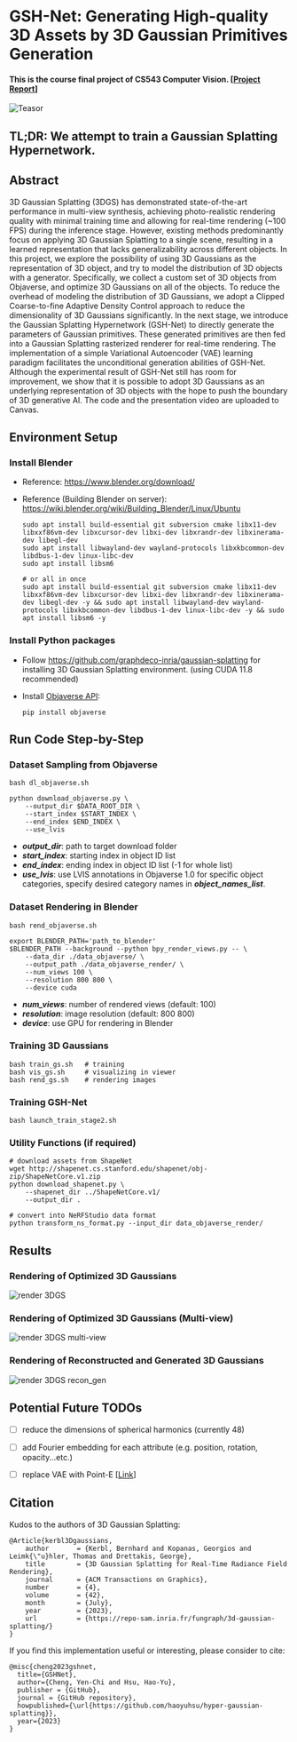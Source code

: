 # GSH-Net: Generating High-quality 3D Assets by 3D Gaussian Primitives Generation

#### This is the course final project of CS543 Computer Vision. [[Project Report](assets/CS543_Final_Report.pdf)]

![Teasor](assets/teasor.png)

## TL;DR: We attempt to train a Gaussian Splatting Hypernetwork.

## Abstract
3D Gaussian Splatting (3DGS) has demonstrated state-of-the-art performance in multi-view synthesis, achieving photo-realistic rendering quality with minimal training time and allowing for real-time rendering (~100 FPS) during the inference stage. However, existing methods predominantly focus on applying 3D Gaussian Splatting to a single scene, resulting in a learned representation that lacks generalizability across different objects. In this project, we explore the possibility of using 3D Gaussians as the representation of 3D object, and try to model the distribution of 3D objects with a generator. Specifically, we collect a custom set of 3D objects from Objaverse, and optimize 3D Gaussians on all of the objects. To reduce the overhead of modeling the distribution of 3D Gaussians, we adopt a Clipped Coarse-to-fine Adaptive Density Control approach to reduce the dimensionality of 3D Gaussians significantly. In the next stage, we introduce the Gaussian Splatting Hypernetwork (GSH-Net) to directly generate the parameters of Gaussian primitives. These generated primitives are then fed into a Gaussian Splatting rasterized renderer for real-time rendering. The implementation of a simple Variational Autoencoder (VAE) learning paradigm facilitates the unconditional generation abilities of GSH-Net. Although the experimental result of GSH-Net still has room for improvement, we show that it is possible to adopt 3D Gaussians as an underlying representation of 3D objects with the hope to push the boundary of 3D generative AI. The code and the presentation video are uploaded to Canvas.


## Environment Setup

### Install Blender

- Reference: https://www.blender.org/download/

- Reference (Building Blender on server): https://wiki.blender.org/wiki/Building_Blender/Linux/Ubuntu
    ```
    sudo apt install build-essential git subversion cmake libx11-dev libxxf86vm-dev libxcursor-dev libxi-dev libxrandr-dev libxinerama-dev libegl-dev
    sudo apt install libwayland-dev wayland-protocols libxkbcommon-dev libdbus-1-dev linux-libc-dev
    sudo apt install libsm6

    # or all in once
    sudo apt install build-essential git subversion cmake libx11-dev libxxf86vm-dev libxcursor-dev libxi-dev libxrandr-dev libxinerama-dev libegl-dev -y && sudo apt install libwayland-dev wayland-protocols libxkbcommon-dev libdbus-1-dev linux-libc-dev -y && sudo apt install libsm6 -y
    ```

### Install Python packages

- Follow https://github.com/graphdeco-inria/gaussian-splatting for installing 3D Gaussian Splatting environment. (using CUDA 11.8 recommended)

- Install [Objaverse API](https://objaverse.allenai.org):
    ```
    pip install objaverse
    ```


## Run Code Step-by-Step

### Dataset Sampling from Objaverse
```
bash dl_objaverse.sh

python download_objaverse.py \
    --output_dir $DATA_ROOT_DIR \
    --start_index $START_INDEX \
    --end_index $END_INDEX \
    --use_lvis
```
- ***output_dir***: path to target download folder
- ***start_index***: starting index in object ID list
- ***end_index***: ending index in object ID list (-1 for whole list)
- ***use_lvis***: use LVIS annotations in Objaverse 1.0 for specific object categories, specify desired category names in ***object_names_list***.

### Dataset Rendering in Blender
```
bash rend_objaverse.sh

export BLENDER_PATH='path_to_blender'
$BLENDER_PATH --background --python bpy_render_views.py -- \
    --data_dir ./data_objaverse/ \
    --output_path ./data_objaverse_render/ \
    --num_views 100 \
    --resolution 800 800 \
    --device cuda
```
- ***num_views***: number of rendered views (default: 100)
- ***resolution***: image resolution (default: 800 800)
- ***device***: use GPU for rendering in Blender

### Training 3D Gaussians
```
bash train_gs.sh   # training
bash vis_gs.sh     # visualizing in viewer
bash rend_gs.sh    # rendering images
```

### Training GSH-Net
```
bash launch_train_stage2.sh
```

### Utility Functions (if required)
```
# download assets from ShapeNet
wget http://shapenet.cs.stanford.edu/shapenet/obj-zip/ShapeNetCore.v1.zip
python download_shapenet.py \
    --shapenet_dir ../ShapeNetCore.v1/
    --output_dir .

# convert into NeRFStudio data format
python transform_ns_format.py --input_dir data_objaverse_render/
```


## Results

### Rendering of Optimized 3D Gaussians
![render 3DGS](assets/render_3dgs.png)

### Rendering of Optimized 3D Gaussians (Multi-view)
![render 3DGS multi-view](assets/render_3dgs_mv.png)

### Rendering of Reconstructed and Generated 3D Gaussians
![render 3DGS recon_gen](assets/render_recon_gen_3dgs.png)


## Potential Future TODOs

- [  ] reduce the dimensions of spherical harmonics (currently 48)
- [  ] add Fourier embedding for each attribute (e.g. position, rotation, opacity...etc.)
- [  ] replace VAE with Point-E [[Link](https://github.com/openai/point-e)]


## Citation

Kudos to the authors of 3D Gaussian Splatting:

```
@Article{kerbl3Dgaussians,
    author       = {Kerbl, Bernhard and Kopanas, Georgios and Leimk{\"u}hler, Thomas and Drettakis, George},
    title        = {3D Gaussian Splatting for Real-Time Radiance Field Rendering},
    journal      = {ACM Transactions on Graphics},
    number       = {4},
    volume       = {42},
    month        = {July},
    year         = {2023},
    url          = {https://repo-sam.inria.fr/fungraph/3d-gaussian-splatting/}
}
```

If you find this implementation useful or interesting, please consider to cite:

```
@misc{cheng2023gshnet,
  title={GSHNet},
  author={Cheng, Yen-Chi and Hsu, Hao-Yu},
  publisher = {GitHub},
  journal = {GitHub repository},
  howpublished={\url{https://github.com/haoyuhsu/hyper-gaussian-splatting}},
  year={2023}
}
```